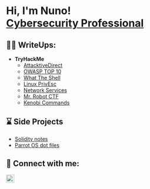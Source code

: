 <h1>Hi, I'm Nuno! <br/><a href="https://www.linkedin.com/in/nuno-abreu-652857200/">Cybersecurity Professional</a></h1>

<h2>✍🏻 WriteUps:</h2>

- <b>TryHackMe</b>
  - [AttacktiveDirect](https://github.com/Exzh34/TryHackMe/blob/main/TryHackMe%20AttacktiveDirect.md)
  - [OWASP TOP 10](https://github.com/Exzh34/TryHackMe/blob/main/TryHackMe%20OWASP%20TOP%2010.md)
  - [What The Shell](https://github.com/Exzh34/TryHackMe/blob/main/TryHackMe%20What%20the%20Shell.md)
  - [Linux PrivEsc](https://github.com/Exzh34/TryHackMe/blob/main/TryHackMe%20LinuxPrivEsc.md)
  - [Network Services](https://github.com/Exzh34/TryHackMe/blob/main/TryHackMe%20Network%20Services.md)
  - [Mr. Robot CTF](https://github.com/Exzh34/TryHackMe/blob/main/TryHackMe%20Mr.%20Robot%20CTF.md)
  - [Kenobi Commands](https://github.com/Exzh34/TryHackMe/blob/main/Commands%20Kenobi%20TryHackMe.txt)

<h2>⌛️ Side Projects</h2>

- [Solidity notes](https://github.com/Exzh34/Solidity)
- [Parrot OS dot files](https://github.com/Exzh34/Parrot-BSPWM-dot-files)

<h2> 🤳 Connect with me:</h2>

[<img align="left" alt="JoshMadakor | LinkedIn" width="22px" src="https://cdn.jsdelivr.net/npm/simple-icons@v3/icons/linkedin.svg" />][linkedin]

[linkedin]: https://www.linkedin.com/in/nuno-abreu-652857200/

<!--
**exzh34/exzh34** is a ✨ _special_ ✨ repository because its `README.md` (this file) appears on your GitHub profile.

Here are some ideas to get you started:

- 🔭 I’m currently working on ...
- 🌱 I’m currently learning ...
- 👯 I’m looking to collaborate on ...
- 🤔 I’m looking for help with ...
- 💬 Ask me about ...
- 📫 How to reach me: ...
- 😄 Pronouns: ...
- ⚡ Fun fact: ...
-->
